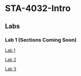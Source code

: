 # STA-4032-Intro

## Labs

### Lab 1 (Sections Coming Soon)

[Lab 1](https://colab.research.google.com/drive/1rwsTCxkp0nTfD3P3BKr3KqBBn_5Icwtv?usp=sharing)

[Lab 2](https://colab.research.google.com/drive/1CUF2vLHilQffIoB7u7CeJ6-XbgBXIA89?usp=sharing)

[Lab 3](https://colab.research.google.com/drive/1imp7xghg9ozLdChloLZPVe-DsIsqI2kx?usp=sharing)

